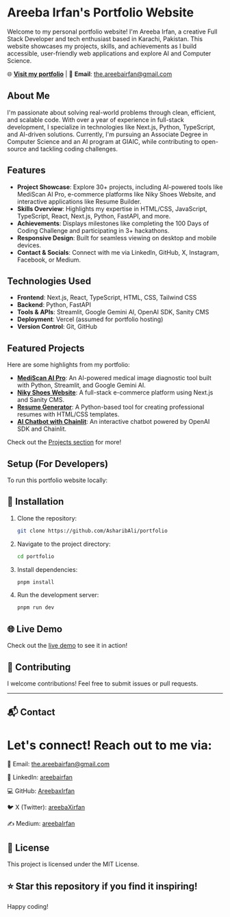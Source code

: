 # Areeba Irfan's Portfolio Website

Welcome to my personal portfolio website! I'm Areeba Irfan, a creative Full Stack Developer and tech enthusiast based in Karachi, Pakistan. This website showcases my projects, skills, and achievements as I build accessible, user-friendly web applications and explore AI and Computer Science.

🌐 **[Visit my portfolio](https://areeba-irfan.dev)** | 📧 **Email**: the.areebairfan@gmail.com

## About Me

I'm passionate about solving real-world problems through clean, efficient, and scalable code. With over a year of experience in full-stack development, I specialize in technologies like Next.js, Python, TypeScript, and AI-driven solutions. Currently, I'm pursuing an Associate Degree in Computer Science and an AI program at GIAIC, while contributing to open-source and tackling coding challenges.

## Features

- **Project Showcase**: Explore 30+ projects, including AI-powered tools like MediScan AI Pro, e-commerce platforms like Niky Shoes Website, and interactive applications like Resume Builder.
- **Skills Overview**: Highlights my expertise in HTML/CSS, JavaScript, TypeScript, React, Next.js, Python, FastAPI, and more.
- **Achievements**: Displays milestones like completing the 100 Days of Coding Challenge and participating in 3+ hackathons.
- **Responsive Design**: Built for seamless viewing on desktop and mobile devices.
- **Contact & Socials**: Connect with me via LinkedIn, GitHub, X, Instagram, Facebook, or Medium.

## Technologies Used

- **Frontend**: Next.js, React, TypeScript, HTML, CSS, Tailwind CSS
- **Backend**: Python, FastAPI
- **Tools & APIs**: Streamlit, Google Gemini AI, OpenAI SDK, Sanity CMS
- **Deployment**: Vercel (assumed for portfolio hosting)
- **Version Control**: Git, GitHub

## Featured Projects

Here are some highlights from my portfolio:

- **[MediScan AI Pro](https://github.com/AreebaxIrfan/GIAIC_Q3/tree/main/%F0%9F%93%82Class_Assignment/assignment_07)**: An AI-powered medical image diagnostic tool built with Python, Streamlit, and Google Gemini AI.
- **[Niky Shoes Website](https://github.com/AreebaxIrfan/Nike_Shoes_Ecommerce_Marketplace)**: A full-stack e-commerce platform using Next.js and Sanity CMS.
- **[Resume Generator](https://github.com/AreebaxIrfan/projects/tree/main/resume_generator)**: A Python-based tool for creating professional resumes with HTML/CSS templates.
- **[AI Chatbot with Chainlit](https://github.com/AreebaxIrfan/GIAIC_Q3/tree/main/Ramadan_Coding_Nights/Day_17_Advance_Agent)**: An interactive chatbot powered by OpenAI SDK and Chainlit.

Check out the [Projects section](https://areeba-irfan.dev) for more!

## Setup (For Developers)

To run this portfolio website locally:

## 🔧 Installation

1. Clone the repository:
   ```bash
   git clone https://github.com/AsharibAli/portfolio
   ```
2. Navigate to the project directory:
   ```bash
   cd portfolio
   ```
3. Install dependencies:
   ```bash
   pnpm install
   ```
4. Run the development server:
   ```bash
   pnpm run dev
   ```

## 🌐 Live Demo

Check out the [live demo](https://areebaxirfan.vercel.app/) to see it in action!

## 🙌 Contributing

I welcome contributions! Feel free to submit issues or pull requests.

---
## 📬 Contact
# Let's connect! Reach out to me via:

📧 Email: the.areebairfan@gmail.com

💼 LinkedIn: [areebairfan](http://linkedin.com/feed/areebairfan)

💻 GitHub: [AreebaxIrfan](http://github.com/areebaxIrfan/)

🐦 X (Twitter): [areebaXirfan](https://x.com/areebaXirfan)

✍️ Medium: [areebaIrfan](https://medium.com/@areebaxirfan)

## 📄 License
This project is licensed under the MIT License.

## ⭐ Star this repository if you find it inspiring!
Happy coding!
